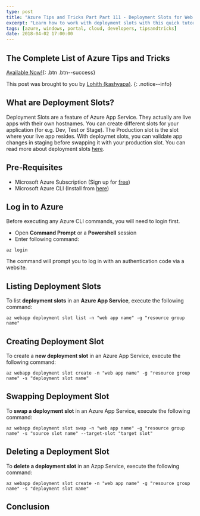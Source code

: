 ```yaml
---
type: post
title: "Azure Tips and Tricks Part Part 111 - Deployment Slots for Web Apps using the Azure CLI"
excerpt: "Learn how to work with deployment slots with this quick tutorial"
tags: [azure, windows, portal, cloud, developers, tipsandtricks]
date: 2018-04-02 17:00:00
---
```


## The Complete List of Azure Tips and Tricks

[Available Now!](https://michaelcrump.net/azure-tips-and-tricks-complete-list/){: .btn .btn--success} 

This post was brought to you by [Lohith (kashyapa)](https://www.twitter.com/kashyapa). 
{: .notice--info}

## What are Deployment Slots?

Deployment Slots are a feature of Azure App Service. They actually are live apps with their own hostnames. You can create different slots for your application (for e.g. Dev, Test or Stage). The Production slot is the slot where your live app resides. With deploymet slots, you can validate app changes in staging before swapping it with your production slot. You can read more about deployment slots [here](https://docs.microsoft.com/en-us/azure/app-service/web-sites-staged-publishing "Set up staging environments in Azure App Service").

## Pre-Requisites

* Microsoft Azure Subscription (Sign up for [free](https://azure.microsoft.com/en-us/free/ "Create your Azure free account today"))
* Microsoft Azure CLI (Install from [here](https://docs.microsoft.com/en-us/cli/azure/install-azure-cli?view=azure-cli-latest "Install Azure CLI 2.0"))

## Log in to Azure

Before executing any Azure CLI commands, you will need to login first. 

* Open **Command Prompt** or a **Powershell** session
* Enter following command:

`az login`

The command will prompt you to log in with an authentication code via a website.

## Listing Deployment Slots

To list **deployment slots** in an **Azure App Service**, execute the following command:

`az webapp deployment slot list -n "web app name" -g "resource group name"`

## Creating Deployment Slot

To create a **new deployment slot** in an Azure App Service, execute the following command:

`az webapp deployment slot create -n "web app name" -g "resource group name" -s "deployment slot name"`

## Swapping Deployment Slot

To **swap a deployment slot** in an Azure App Service, execute the following command:

`az webapp deployment slot swap -n "web app name" -g "resource group name" -s "source slot name" --target-slot "target slot"`

## Deleting a Deployment Slot

To **delete a deployment slot** in an Azpp Service, execute the following command:

`az webapp deployment slot create -n "web app name" -g "resource group name" -s "deployment slot name"`

## Conclusion
